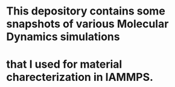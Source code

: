 # This depository contains some snapshots of various Molecular Dynamics simulations 
# that I used for material charecterization in lAMMPS.


